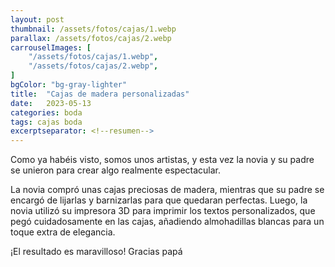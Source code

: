```yaml
---
layout: post
thumbnail: /assets/fotos/cajas/1.webp
parallax: /assets/fotos/cajas/2.webp
carrouselImages: [
	"/assets/fotos/cajas/1.webp",
	"/assets/fotos/cajas/2.webp",
]
bgColor: "bg-gray-lighter"
title:  "Cajas de madera personalizadas"
date:   2023-05-13
categories: boda
tags: cajas boda
excerptseparator: <!--resumen-->
---
```


Como ya habéis visto, somos unos artistas, y esta vez la novia y su padre se unieron para crear algo realmente espectacular.

La novia compró unas cajas preciosas de madera, mientras que su padre se encargó de lijarlas y barnizarlas para que quedaran perfectas. Luego, la novia utilizó su impresora 3D para imprimir los textos personalizados, que pegó cuidadosamente en las cajas, añadiendo almohadillas blancas para un toque extra de elegancia.

¡El resultado es maravilloso! Gracias papá
